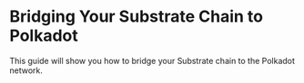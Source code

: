 # Bridging Your Substrate Chain to Polkadot

This guide will show you how to bridge your Substrate chain to
the Polkadot network.